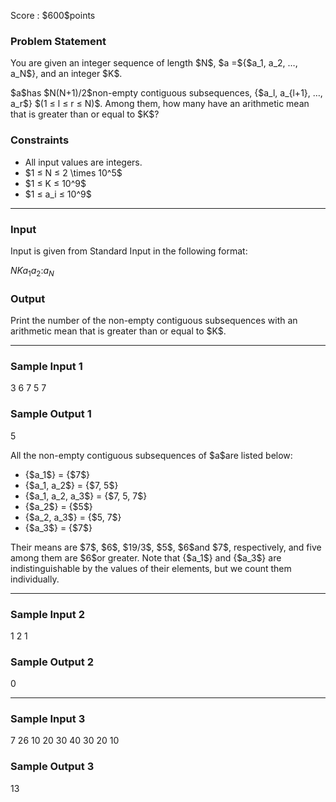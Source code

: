 
<div>

<span>

<span>

<p>
Score : $600$points
</p>

<div>

<section>

### **Problem Statement**

<p>
You are given an integer sequence of length $N$, $a =${$a_1, a_2, …, a_N$}, and an integer $K$.
</p>

<p>
$a$has $N(N+1)/2$non-empty contiguous subsequences, {$a_l, a_{l+1}, …, a_r$} $(1 ≤ l ≤ r ≤ N)$. Among them, how many have an arithmetic mean that is greater than or equal to $K$?
</p>

</section>

</div>

<div>

<section>

### **Constraints**

<ul>

<li>
All input values are integers.
</li>

<li>
$1 ≤ N ≤ 2 \times 10^5$
</li>

<li>
$1 ≤ K ≤ 10^9$
</li>

<li>
$1 ≤ a_i ≤ 10^9$
</li>

</ul>

</section>

</div>

---

<div>

<div>

<section>

### **Input**

<p>
Input is given from Standard Input in the following format:
</p>

<div>

$N$$K$$a_1$$a_2$$:$$a_N$
</div>

</section>

</div>

<div>

<section>

### **Output**

<p>
Print the number of the non-empty contiguous subsequences with an arithmetic mean that is greater than or equal to $K$.
</p>

</section>

</div>

</div>

---

<div>

<section>

### **Sample Input 1**

<div>

3 6
7
5
7

</div>

</section>

</div>

<div>

<section>

### **Sample Output 1**

<div>

5

</div>

<p>
All the non-empty contiguous subsequences of $a$are listed below:
</p>

<ul>

<li>
{$a_1$} = {$7$}
</li>

<li>
{$a_1, a_2$} = {$7, 5$}
</li>

<li>
{$a_1, a_2, a_3$} = {$7, 5, 7$}
</li>

<li>
{$a_2$} = {$5$}
</li>

<li>
{$a_2, a_3$} = {$5, 7$}
</li>

<li>
{$a_3$} = {$7$}
</li>

</ul>

<p>
Their means are $7$, $6$, $19/3$, $5$, $6$and $7$, respectively, and five among them are $6$or greater. Note that {$a_1$} and {$a_3$} are indistinguishable by the values of their elements, but we count them individually.
</p>

</section>

</div>

---

<div>

<section>

### **Sample Input 2**

<div>

1 2
1

</div>

</section>

</div>

<div>

<section>

### **Sample Output 2**

<div>

0

</div>

</section>

</div>

---

<div>

<section>

### **Sample Input 3**

<div>

7 26
10
20
30
40
30
20
10

</div>

</section>

</div>

<div>

<section>

### **Sample Output 3**

<div>

13

</div>

</section>

</div>

</span>

</span>

</div>
